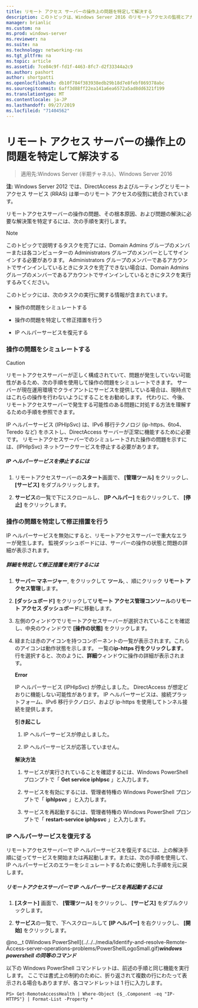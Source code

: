 ```yaml
---
title: リモート アクセス サーバーの操作上の問題を特定して解決する
description: このトピックは、Windows Server 2016 のリモートアクセスの監視とアカウンティングに関するガイドの一部です。
manager: brianlic
ms.custom: na
ms.prod: windows-server
ms.reviewer: na
ms.suite: na
ms.technology: networking-ras
ms.tgt_pltfrm: na
ms.topic: article
ms.assetid: 7ce84c9f-fd1f-4463-8fc7-d2f33344a2c9
ms.author: pashort
author: shortpatti
ms.openlocfilehash: db10f784f383938edb29b18d7e8febf869378abc
ms.sourcegitcommit: 6aff3d88ff22ea141a6ea6572a5ad8dd6321f199
ms.translationtype: MT
ms.contentlocale: ja-JP
ms.lasthandoff: 09/27/2019
ms.locfileid: "71404562"
---
```

# <a name="identify-and-resolve-remote-access-server-operations-problems"></a>リモート アクセス サーバーの操作上の問題を特定して解決する

>適用先:Windows Server (半期チャネル)、Windows Server 2016

**注:** Windows Server 2012 では、DirectAccess およびルーティングとリモート アクセス サービス (RRAS) は単一のリモート アクセスの役割に統合されています。  
  
リモートアクセスサーバーの操作の問題、その根本原因、および問題の解決に必要な解決策を特定するには、次の手順を実行します。  
  
> [!NOTE]  
> このトピックで説明するタスクを完了には、Domain Admins グループのメンバーまたは各コンピューターの Administrators グループのメンバーとしてサインインする必要があります。 Administrators グループのメンバーであるアカウントでサインインしているときにタスクを完了できない場合は、Domain Admins グループのメンバーであるアカウントでサインインしているときにタスクを実行するみてください。  
  
このトピックには、次のタスクの実行に関する情報が含まれています。  
  
- 操作の問題をシミュレートする  
  
- 操作の問題を特定して修正措置を行う  
  
- IP ヘルパーサービスを復元する  
  
### <a name="BKMK_Simulate"></a>操作の問題をシミュレートする  
  
> [!CAUTION]  
> リモートアクセスサーバーが正しく構成されていて、問題が発生していない可能性があるため、次の手順を使用して操作の問題をシミュレートできます。 サーバーが現在運用環境でクライアントにサービスを提供している場合は、現時点ではこれらの操作を行わないようにすることをお勧めします。 代わりに、今後、リモートアクセスサーバーで発生する可能性のある問題に対処する方法を理解するための手順を参照できます。  
  
IP ヘルパーサービス (IPHlpSvc) は、IPv6 移行テクノロジ (ip-https、6to4、Teredo など) をホストし、DirectAccess サーバーが正常に機能するために必要です。 リモートアクセスサーバーでのシミュレートされた操作の問題を示すには、(IPHlpSvc) ネットワークサービスを停止する必要があります。  
  
##### <a name="to-stop-the-ip-helper-service"></a>IP ヘルパーサービスを停止するには  
  
1.  リモートアクセスサーバーの**スタート**画面で、 **[管理ツール]** をクリックし、 **[サービス]** をダブルクリックします。  
  
2.  **サービス**の一覧で下にスクロールし、 **[IP ヘルパー]** を右クリックして、 **[停止]** をクリックします。  
  
### <a name="BKMK_Identify"></a>操作の問題を特定して修正措置を行う  
IP ヘルパーサービスを無効にすると、リモートアクセスサーバーで重大なエラーが発生します。 監視ダッシュボードには、サーバーの操作の状態と問題の詳細が表示されます。  
  
##### <a name="to-identify-the-details-and-take-corrective-action"></a>詳細を特定して修正措置を実行するには  
  
1.  **サーバー マネージャー**, をクリックして **ツール**, 、順にクリック **リモート アクセス管理**します。  
  
2.  **[ダッシュボード]** をクリックして**リモート アクセス管理コンソール**の**リモート アクセス ダッシュボード**に移動します。  
  
3.  左側のウィンドウでリモートアクセスサーバーが選択されていることを確認し、中央のウィンドウで **[操作の状態]** をクリックします。  
  
4.  緑または赤のアイコンを持つコンポーネントの一覧が表示されます。これらのアイコンは動作状態を示します。 一覧の**ip-https 行をクリックします**。 行を選択すると、次のように、**詳細**ウィンドウに操作の詳細が表示されます。  
  
    **Error**  
  
    IP ヘルパーサービス (IPHlpSvc) が停止しました。 DirectAccess が想定どおりに機能しない可能性があります。 IP ヘルパーサービスは、接続プラットフォーム、IPv6 移行テクノロジ、および ip-https を使用してトンネル接続を提供します。  
  
    **引き起こし**  
  
    1.  IP ヘルパーサービスが停止しました。  
  
    2.  IP ヘルパーサービスが応答していません。  
  
    **解決方法**  
  
    1.  サービスが実行されていることを確認するには、Windows PowerShell プロンプトで「 **Get service iphlpsc** 」と入力します。  
  
    2.  サービスを有効にするには、管理者特権の Windows PowerShell プロンプトで「 **iphlpsvc** 」と入力します。  
  
    3.  サービスを再起動するには、管理者特権の Windows PowerShell プロンプトで「 **restart-service iphlpsvc** 」と入力します。  
  
### <a name="BKMK_Restart"></a>IP ヘルパーサービスを復元する  
リモートアクセスサーバーで IP ヘルパーサービスを復元するには、上の解決手順に従ってサービスを開始または再起動します。または、次の手順を使用して、IP ヘルパーサービスのエラーをシミュレートするために使用した手順を元に戻します。  
  
##### <a name="to-restart-the-ip-helper-service-on-the-remote-access-server"></a>リモートアクセスサーバーで IP ヘルパーサービスを再起動するには  
  
1.  **[スタート]** 画面で、 **[管理ツール]** をクリックし、 **[サービス]** をダブルクリックします。  
  
2.  **サービス**の一覧で、下へスクロールして **[IP ヘルパー]** を右クリックし、 **[開始]** をクリックします。  
  
@no__t 0Windows PowerShell](../../../media/Identify-and-resolve-Remote-Access-server-operations-problems/PowerShellLogoSmall.gif)***<em>windows powershell の同等のコマンド</em>***  
  
以下の Windows PowerShell コマンドレットは、前述の手順と同じ機能を実行します。 ここでは書式上の制約のために、折り返されて複数の行にわたって表示される場合もありますが、各コマンドレットは 1 行に入力します。  
  
```  
PS> Get-RemoteAccessHealth | Where-Object {$_.Component -eq "IP-HTTPS"} | Format-List -Property *  
```  
  


